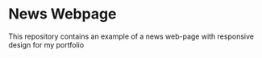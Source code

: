# News Webpage

This repository contains an example of a news web-page with responsive design for my portfolio
